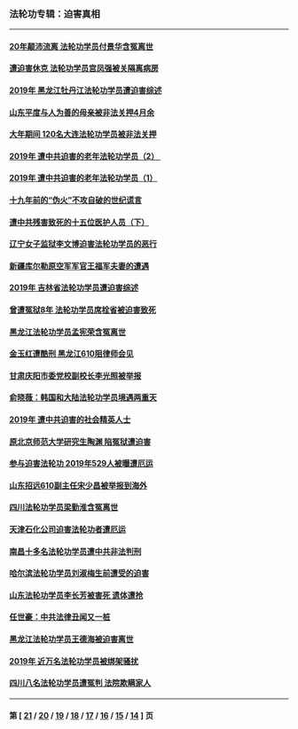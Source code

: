### 法轮功专辑：迫害真相
---
#### [20年颠沛流离 法轮功学员付景华含冤离世](../../pages/nf4379/n11841986.md) 
#### [遭迫害休克 法轮功学员宫凤强被关隔离病房](../../pages/nf4379/n11841492.md) 
#### [2019年 黑龙江牡丹江法轮功学员遭迫害综述](../../pages/nf4379/n11839335.md) 
#### [山东平度与人为善的母亲被非法关押4月余](../../pages/nf4379/n11834949.md) 
#### [大年期间 120名大连法轮功学员被非法关押](../../pages/nf4379/n11832740.md) 
#### [2019年 遭中共迫害的老年法轮功学员（2） ](../../pages/nf4379/n11823380.md) 
#### [2019年 遭中共迫害的老年法轮功学员（1）](../../pages/nf4379/n11813096.md) 
#### [十九年前的“伪火”不攻自破的世纪谎言](../../pages/nf4379/n11813238.md) 
#### [遭中共残害致死的十五位医护人员（下）](../../pages/nf4379/n11683062.md) 
#### [辽宁女子监狱李文博迫害法轮功学员的恶行](../../pages/nf4379/n11808152.md) 
#### [新疆库尔勒原空军军官王福军夫妻的遭遇](../../pages/nf4379/n11807920.md) 
#### [2019年 吉林省法轮功学员遭迫害综述](../../pages/nf4379/n11807577.md) 
#### [曾遭冤狱8年 法轮功学员席栓省被迫害致死](../../pages/nf4379/n11804926.md) 
#### [黑龙江法轮功学员孟宪荣含冤离世](../../pages/nf4379/n11804768.md) 
#### [金玉红遭酷刑 黑龙江610阻律师会见](../../pages/nf4379/n11803218.md) 
#### [甘肃庆阳市委党校副校长李光照被举报](../../pages/nf4379/n11798865.md) 
#### [俞晓薇：韩国和大陆法轮功学员境遇两重天](../../pages/nf4379/n11799968.md) 
#### [2019年 遭中共迫害的社会精英人士](../../pages/nf4379/n11797867.md) 
#### [原北京师范大学研究生陶渊  陷冤狱遭迫害](../../pages/nf4379/n11798549.md) 
#### [参与迫害法轮功 2019年529人被曝遭厄运](../../pages/nf4379/n11795369.md) 
#### [山东招远610副主任宋少昌被举报到海外](../../pages/nf4379/n11793247.md) 
#### [四川法轮功学员梁勤淮含冤离世](../../pages/nf4379/n11795110.md) 
#### [天津石化公司迫害法轮功者遭厄运](../../pages/nf4379/n11792971.md) 
#### [南昌十多名法轮功学员遭中共非法判刑](../../pages/nf4379/n11792673.md) 
#### [哈尔滨法轮功学员刘淑梅生前遭受的迫害](../../pages/nf4379/n11787667.md) 
#### [山东法轮功学员李长芳被害死 遗体遭抢](../../pages/nf4379/n11782305.md) 
#### [任世豪：中共法律丑闻又一桩](../../pages/nf4379/n11784637.md) 
#### [黑龙江法轮功学员王德海被迫害离世](../../pages/nf4379/n11780459.md) 
#### [2019年 近万名法轮功学员被绑架骚扰](../../pages/nf4379/n11779645.md) 
#### [四川八名法轮功学员遭冤判 法院欺瞒家人](../../pages/nf4379/n11774971.md) 

---
#### 第 [ [21](./21.md) / [20](./20.md) / [19](./19.md) / [18](./18.md) / [17](./17.md) / [16](./16.md) / [15](./15.md) / [14](./14.md) ] 页

